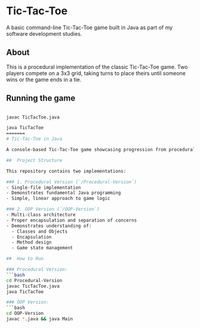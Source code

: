 # Tic-Tac-Toe
A basic command-line Tic-Tac-Toe game built in Java as part of my software development studies.

## About 
This is a procedural implementation of the classic Tic-Tac-Toe game. Two players compete on a 3x3 grid, taking turns to place theirs until someone wins or the game ends in a tie.


## Running the game
```bash

javac TicTacToe.java

java TicTacToe
=======
# Tic-Tac-Toe in Java

A console-based Tic-Tac-Toe game showcasing progression from procedural to object-oriented programming.

##  Project Structure

This repository contains two implementations:

### 1. Procedural Version (`/Procedural-Version`)
- Single-file implementation
- Demonstrates fundamental Java programming
- Simple, linear approach to game logic

### 2. OOP Version (`/OOP-Version`)
- Multi-class architecture
- Proper encapsulation and separation of concerns
- Demonstrates understanding of:
  - Classes and Objects
  - Encapsulation
  - Method design
  - Game state management

##  How to Run

### Procedural Version:
```bash
cd Procedural-Version
javac TicTacToe.java
java TicTacToe

### OOP Version: 
```bash
cd OOP-Version
javac *.java && java Main
